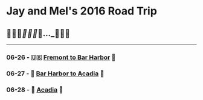 # Jay and Mel's 2016 Road Trip
## 🌵🌵🌵___🌲🌲🌲___🚙..._🌳🌲🌳

---

### 06-26 - 🇺🇸 [Fremont to Bar Harbor](journal/06-26.md) 🦞
### 06-27 - 🦞 [Bar Harbor to Acadia](journal/06-27.md) 🌲
### 06-28 - 🌲 [Acadia](journal/06-28.md) 🌲
